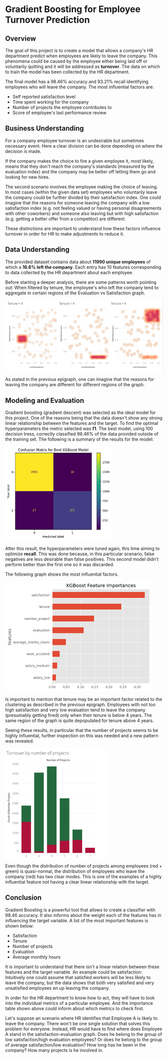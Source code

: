 # Gradient Boosting for Employee Turnover Prediction

## Overview

The goal of this project is to create a model that allows a company's HR department predict when employees are likely to leave the company. This phenomena could be caused by the employee either being laid off or voluntarily quitting and it will be addressed as **turnover**. The data on which to train the model has been collected by the HR department. 

The final model has a 98.46% accuracy and 93.21% recall identifying employees who will leave the company. The most influential factors are:

 - Self reported satisfaction level
 - Time spent working for the company
 - Number of projects the employee contributes to
 - Score of employee's last performance review
 

## Business Understanding

For a company employee turnover is an undesirable but sometimes necessary event. Here a clear division can be done depending on where the decision is made. 

If the company makes the choice to fire a given employee it, most likely, means that they don't reach the company's standards (measured by the evaluation index) and the company may be better off letting them go and looking for new hires. 

The second scenario involves the employee making the choice of leaving. In most cases (within the given data set) employees who voluntarily leave the company could be further divided by their satisfaction index. 
One could imagine that the reasons for someone leaving the company with a low satisfaction index (e.g. not feeling valued or having personal disagreements with other coworkers) and someone also leaving but with high satisfaction (e.g. getting a better offer from a competitor) are different.

These distinctions are important to understand how these factors influence turnover in order for HR to make adjustments to reduce it. 


## Data Understanding

The provided dataset contains data about **11990 unique employees**  of which a **16.6% left the company**. Each entry has 10 features corresponding to data collected by the HR department about each employee.  

Before starting a deeper analysis, there are some patterns worth pointing out: When filtered by tenure, the employee's who left the company tend to aggregate in certain regions of the Evaluation vs Satisfaction graph. 

![Heatmaps of employees who left the company](./images/image.png)

As stated in the previous epigraph, one can imagine that the reasons for leaving the company are different for different regions of the graph.
 
## Modeling and Evaluation

Gradient boosting (gradient descent) was selected as the ideal model for this project. One of the reasons being that the data doesn't show any strong linear relationship between the features and the target. To find the optimal hyperparameters the metric selected was **f1**. The best model, using 100 decision tress, correctly classified 98.46% of the data provided outside of the training set. The following is a summary of the results for the model:

<img alt="Confusion Matrix" src="./images/image-1.png" with="300" height="300">

After this result, the hyperparameters were tuned again, this time aiming to optimize  **recall**. This was done because, in this particular scenario, false negatives are less desirable than false positives. This second model didn't perform better than the first one so it was discarded.

The following graph shows the most influential factors.

<img alt="Influence of features" src="./images/image-2.png" with="450" height="350">

Is important to mention that tenure may be an important factor related to the clustering as described in the previous epigraph. Employees with not too high satisfaction and very low evaluation tend to leave the company (presumably getting fired) only when their tenure is below 4 years. The same region of the graph is quite depopulated for tenure above 4 years.  

Seeing these results, in particular that the number of projects seems to be highly influential, further inspection on this was needed and a new pattern was revealed.

<img alt="Turnover by number of projects" src="./images/image-3.png" with="500" height="350">

Even though the distribution of number of projects among employees (red + green) is quasi-normal, the distribution of employees who leave the company (red) has two clear modes. This is one of the examples of a highly influential feature not having a clear linear relationship with the target.

## Conclusion

Gradient Boosting is a powerful tool that allows to create a classifier with 98.46 accuracy. It also informs about the weight each of the features has in influencing the target variable. A list of the most important features is shown below:

- Satisfaction 
- Tenure
- Number of projects
- Evaluation
- Average monthly hours

It is important to understand that there isn't a linear relation between these features and the target variable. An example could be satisfaction: Intuitively one could assume that satisfied workers will be less likely to leave the company, but the data shows that both very satisfied and very unsatisfied employees en up leaving the company.

In order for the HR department to know how to act, they will have to look into the individual metrics of a particular employee. And the importance table shown above could inform about which metrics to check first. 

Let's suppose an scenario where HR identifies that Employee A is likely to leave the company. There won't be one single solution that solves this problem for everyone. Instead, HR would have to find where does Employee A stand in the satisfaction-evaluation graph. Does he belong to the group of low satisfaction/high evaluation employees? Or does he belong to the group of average satisfaction/low evaluation? How long has he been in the company? How many projects is he involved in. 